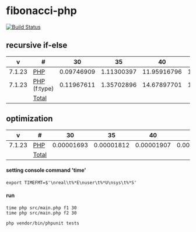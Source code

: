 # fibonacci-php

[![Build Status](https://travis-ci.org/xaoc-303/fibonacci-php.svg?branch=master)](https://travis-ci.org/xaoc-303/fibonacci-php)

## recursive if-else

| v | # | 30 | 35 | 40 | 45 |
| --- | --- | --- | --- | --- | --- |
| 7.1.23 | [PHP](./src/fibo.php) | 0.09746909 | 1.11300397 | 11.95916796 | 131.70196891 |
| 7.1.23 | [PHP](./src/fibo.php) (f:type) | 0.11967611 | 1.35702896 | 14.67897701 | 155.63229012 |
| | [Total](https://github.com/xaoc-303/fibonacci) | | | | |

## optimization

| v | # | 30 | 35 | 40 | 45 |
| --- | --- | --- | --- | --- | --- |
| 7.1.23 | [PHP](./src/fibo.php) | 0.00001693 | 0.00001812 | 0.00001907 | 0.00001907 |
| | [Total](https://github.com/xaoc-303/fibonacci) | | | | |

#### setting console command 'time'
```
export TIMEFMT=$'\nreal\t%*E\nuser\t%*U\nsys\t%*S'
```

#### run

```
time php src/main.php f1 30
time php src/main.php f2 30
```

```
php vendor/bin/phpunit tests
```
